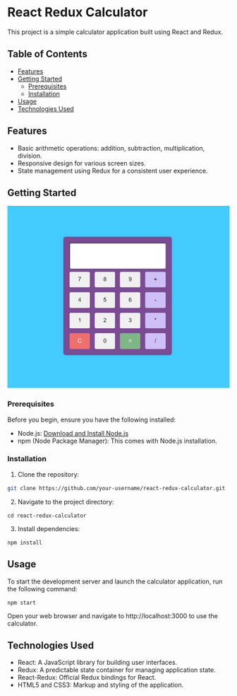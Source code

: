 # React Redux Calculator

This project is a simple calculator application built using React and Redux.

## Table of Contents

- [Features](#features)
- [Getting Started](#getting-started)
  - [Prerequisites](#prerequisites)
  - [Installation](#installation)
- [Usage](#usage)
- [Technologies Used](#technologies-used)


## Features

- Basic arithmetic operations: addition, subtraction, multiplication, division.
- Responsive design for various screen sizes.
- State management using Redux for a consistent user experience.

## Getting Started
<img src = "./public/calc.png">

### Prerequisites

Before you begin, ensure you have the following installed:

- Node.js: [Download and Install Node.js](https://nodejs.org/)
- npm (Node Package Manager): This comes with Node.js installation.

### Installation

1. Clone the repository:

```bash
git clone https://github.com/your-username/react-redux-calculator.git
```

2. Navigate to the project directory:
```
cd react-redux-calculator
```

3. Install dependencies:
```
npm install
```

## Usage
To start the development server and launch the calculator application, run the following command:
```
npm start
```

Open your web browser and navigate to http://localhost:3000 to use the calculator.

## Technologies Used
* React: A JavaScript library for building user interfaces.
* Redux: A predictable state container for managing application state.
* React-Redux: Official Redux bindings for React.
* HTML5 and CSS3: Markup and styling of the application.
